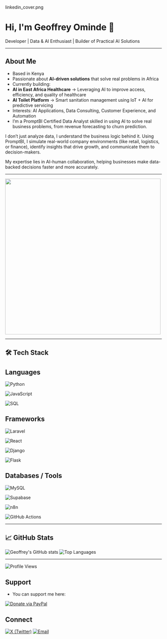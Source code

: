 linkedin_cover.png

# Hi, I'm Geoffrey Ominde 👋  

 Developer |  Data & AI Enthusiast |  Builder of Practical AI Solutions  

---

##  About Me  
-  Based in Kenya  
-  Passionate about **AI-driven solutions** that solve real problems in Africa  
-  Currently building:  
  - **AI in East Africa Healthcare** → Leveraging AI to improve access, efficiency, and quality of healthcare  
  - **AI Toilet Platform** → Smart sanitation management using IoT + AI for predictive servicing  
-  Interests: AI Applications, Data Consulting, Customer Experience, and Automation  
-  I’m a PromptBI Certified Data Analyst skilled in using AI to solve real business problems, from revenue forecasting to churn prediction.

I don’t just analyze data, I understand the business logic behind it. Using PromptBI, I simulate real-world company environments (like retail, logistics, or finance), identify insights that drive growth, and communicate them to decision-makers.

My expertise lies in AI-human collaboration, helping businesses make data-backed decisions faster and more accurately.

---
<img src="https://media.giphy.com/media/L1R1tvI9svkIWwpVYr/giphy.gif" width="500"/>

---
## 🛠️ Tech Stack  
 ## Languages
![Python](https://img.shields.io/badge/Python-3776AB?style=for-the-badge&logo=python&logoColor=white)

![JavaScript](https://img.shields.io/badge/JavaScript-F7DF1E?style=for-the-badge&logo=javascript&logoColor=black)

![SQL](https://img.shields.io/badge/SQL-003B57?style=for-the-badge&logo=database&logoColor=white)

## Frameworks
![Laravel](https://img.shields.io/badge/Laravel-FF2D20?style=for-the-badge&logo=laravel&logoColor=white)

![React](https://img.shields.io/badge/React-20232A?style=for-the-badge&logo=react&logoColor=61DAFB)

![Django](https://img.shields.io/badge/Django-092E20?style=for-the-badge&logo=django&logoColor=white)

![Flask](https://img.shields.io/badge/Flask-000000?style=for-the-badge&logo=flask&logoColor=white)

 ## Databases / Tools 
![MySQL](https://img.shields.io/badge/MySQL-4479A1?style=for-the-badge&logo=mysql&logoColor=white)

![Supabase](https://img.shields.io/badge/Supabase-3ECF8E?style=for-the-badge&logo=supabase&logoColor=white)

![n8n](https://img.shields.io/badge/n8n-EA4B8B?style=for-the-badge&logo=n8n&logoColor=white)

![GitHub Actions](https://img.shields.io/badge/GitHub_Actions-2088FF?style=for-the-badge&logo=github-actions&logoColor=white)

---

 ## 📈 GitHub Stats

![Geoffrey's GitHub stats](https://github-readme-stats.vercel.app/api?username=GeoffOminde&show_icons=true&theme=radical)       ![Top Languages](https://github-readme-stats.vercel.app/api/top-langs/?username=GeoffOminde&layout=compact&theme=radical)



---
![Profile Views](https://komarev.com/ghpvc/?username=GeoffOminde&style=flat-square)

##  Support 
  - You can support me here:  

[![Donate via PayPal](https://img.shields.io/badge/Donate-PayPal-blue.svg)](https://www.paypal.com/ncp/payment/DJRA4NBKP2TFN)


##  Connect


[![X (Twitter)](https://img.shields.io/badge/X-000000?style=for-the-badge&logo=x&logoColor=white)](https://twitter.com/OmindeGeoff)            [![Email](https://img.shields.io/badge/Email-005FF9?style=for-the-badge&logo=gmail&logoColor=white)](mailto:geoffominde8@gmail.com)


